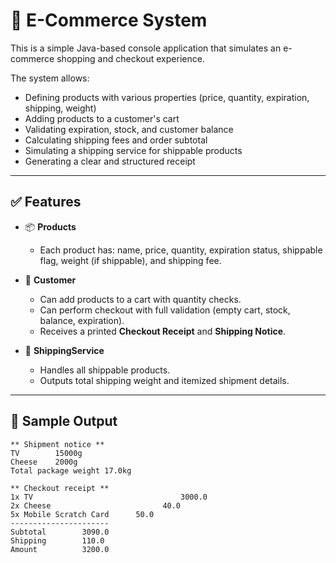 # 🛒 E-Commerce System

This is a simple Java-based console application that simulates an e-commerce shopping and checkout experience.

The system allows:
- Defining products with various properties (price, quantity, expiration, shipping, weight)
- Adding products to a customer's cart
- Validating expiration, stock, and customer balance
- Calculating shipping fees and order subtotal
- Simulating a shipping service for shippable products
- Generating a clear and structured receipt

---

## ✅ Features

- 📦 **Products**
  - Each product has: name, price, quantity, expiration status, shippable flag, weight (if shippable), and shipping fee.
  
- 👤 **Customer**
  - Can add products to a cart with quantity checks.
  - Can perform checkout with full validation (empty cart, stock, balance, expiration).
  - Receives a printed **Checkout Receipt** and **Shipping Notice**.
  
- 🚚 **ShippingService**
  - Handles all shippable products.
  - Outputs total shipping weight and itemized shipment details.

---

## 📄 Sample Output

```text
** Shipment notice **
TV        15000g
Cheese    2000g
Total package weight 17.0kg

** Checkout receipt **
1x TV						          3000.0
2x Cheese				          40.0
5x Mobile Scratch Card		50.0
----------------------
Subtotal		3090.0
Shipping		110.0
Amount			3200.0
